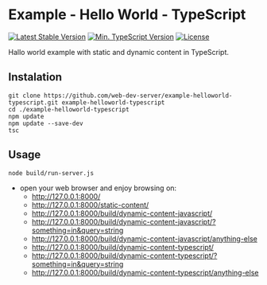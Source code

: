 # Example - Hello World - TypeScript

[![Latest Stable Version](https://img.shields.io/badge/Stable-v2.0.0-brightgreen.svg?style=plastic)](https://github.com/web-dev-server/example-helloworld-typescript/releases)
[![Min. TypeScript Version](https://img.shields.io/badge/TypeScript-v3.7-brightgreen.svg?style=plastic)](https://www.typescriptlang.org/docs/handbook/release-notes/typescript-3-7.html)
[![License](https://img.shields.io/badge/Licence-BSD-brightgreen.svg?style=plastic)](https://github.com/web-dev-server/example-helloworld-typescript/blob/master/LICENCE.md)

Hallo world example with static and dynamic content in TypeScript.

## Instalation
```shell
git clone https://github.com/web-dev-server/example-helloworld-typescript.git example-helloworld-typescript
cd ./example-helloworld-typescript
npm update
npm update --save-dev
tsc
```

## Usage
```shell
node build/run-server.js
```
- open your web browser and enjoy browsing on:
	- http://127.0.0.1:8000/
	- http://127.0.0.1:8000/static-content/
	- http://127.0.0.1:8000/build/dynamic-content-javascript/
	- http://127.0.0.1:8000/build/dynamic-content-javascript/?something=in&query=string
	- http://127.0.0.1:8000/build/dynamic-content-javascript/anything-else
	- http://127.0.0.1:8000/build/dynamic-content-typescript/
	- http://127.0.0.1:8000/build/dynamic-content-typescript/?something=in&query=string
	- http://127.0.0.1:8000/build/dynamic-content-typescript/anything-else
